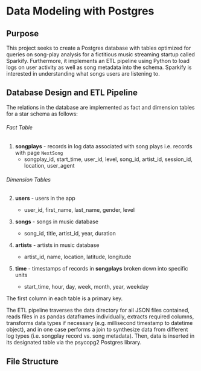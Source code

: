 # Data Modeling with Postgres

## Purpose

This project seeks to create a Postgres database with tables optimized for queries on song-play analysis for a fictitious music streaming startup called Sparkify. Furthermore, it implements an ETL pipeline using Python to load logs on user activity as well as song metadata into the schema. Sparkify is interested in understanding what songs users are listening to.

## Database Design and ETL Pipeline

The relations in the database are implemented as fact and dimension tables for a star schema as follows:  

###### Fact Table
1. **songplays** - records in log data associated with song plays i.e. records with page `NextSong`
    - songplay_id, start_time, user_id, level, song_id, artist_id, session_id, location, user_agent
    
###### Dimension Tables
2. **users** - users in the app
    - user_id, first_name, last_name, gender, level
    
3. **songs** - songs in music database
    - song_id, title, artist_id, year, duration
    
4. **artists** - artists in music database
    - artist_id, name, location, latitude, longitude
    
5. **time** - timestamps of records in **songplays** broken down into specific units
    - start_time, hour, day, week, month, year, weekday  
    
The first column in each table is a primary key.



The ETL pipeline traverses the data directory for all JSON files contained, reads files in as pandas dataframes individually, extracts required columns, transforms data types if necessary (e.g. millisecond timestamp to datetime object), and in one case performs a join to synthesize data from different log types (i.e. songplay record vs. song metadata). Then, data is inserted in its designated table via the psycopg2 Postgres library.

## File Structure